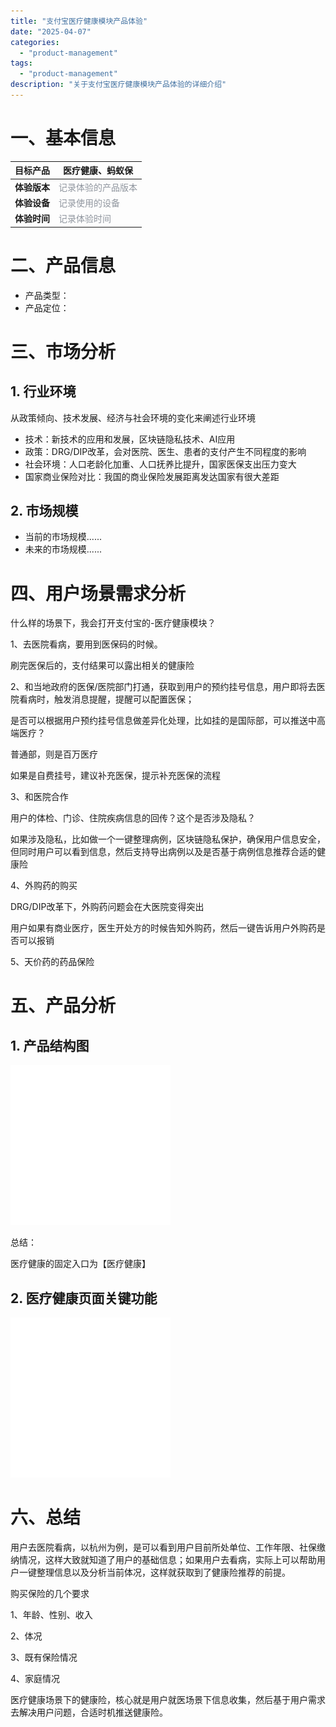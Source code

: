 ```yaml
---
title: "支付宝医疗健康模块产品体验"
date: "2025-04-07"
categories: 
  - "product-management"
tags:
  - "product-management"
description: "关于支付宝医疗健康模块产品体验的详细介绍"
---
```


# 一、基本信息
| **目标产品** | 医疗健康、蚂蚁保 |
| :---: | --- |
| **体验版本** | <font style="color:rgb(143,149,158);">记录体验的产品版本</font> |
| **体验设备** | <font style="color:rgb(143,149,158);">记录使用的设备</font> |
| **体验时间** | <font style="color:rgb(143,149,158);">记录体验时间</font> |


# 二、产品信息
+ 产品类型：
+ 产品定位：

# 三、市场分析
## 1. 行业环境
从政策倾向、技术发展、经济与社会环境的变化来阐述行业环境

+ 技术：新技术的应用和发展，区块链隐私技术、AI应用
+ 政策：DRG/DIP改革，会对医院、医生、患者的支付产生不同程度的影响
+ 社会环境：人口老龄化加重、人口抚养比提升，国家医保支出压力变大
+ 国家商业保险对比：我国的商业保险发展距离发达国家有很大差距

## 2. 市场规模
+ 当前的市场规模......
+ 未来的市场规模......

# 四、用户场景需求分析
什么样的场景下，我会打开支付宝的-医疗健康模块？

1、去医院看病，要用到医保码的时候。

刷完医保后的，支付结果可以露出相关的健康险

2、和当地政府的医保/医院部门打通，获取到用户的预约挂号信息，用户即将去医院看病时，触发消息提醒，提醒可以配置医保；

是否可以根据用户预约挂号信息做差异化处理，比如挂的是国际部，可以推送中高端医疗？

普通部，则是百万医疗

如果是自费挂号，建议补充医保，提示补充医保的流程

3、和医院合作

用户的体检、门诊、住院疾病信息的回传？这个是否涉及隐私？

如果涉及隐私，比如做一个一键整理病例，区块链隐私保护，确保用户信息安全，但同时用户可以看到信息，然后支持导出病例以及是否基于病例信息推荐合适的健康险

4、外购药的购买

DRG/DIP改革下，外购药问题会在大医院变得突出

用户如果有商业医疗，医生开处方的时候告知外购药，然后一键告诉用户外购药是否可以报销

5、天价药的药品保险

# 五、产品分析
## 1. 产品结构图
![占位图](/assets/images/product-management/2025-04-07-支付宝医疗健康模块产品体验/placeholder.png)

总结：

医疗健康的固定入口为【医疗健康】

## 2. 医疗健康页面关键功能
![占位图](/assets/images/product-management/2025-04-07-支付宝医疗健康模块产品体验/placeholder.png)

# 六、总结
用户去医院看病，以杭州为例，是可以看到用户目前所处单位、工作年限、社保缴纳情况，这样大致就知道了用户的基础信息；如果用户去看病，实际上可以帮助用户一键整理信息以及分析当前体况，这样就获取到了健康险推荐的前提。

购买保险的几个要求

1、年龄、性别、收入

2、体况

3、既有保险情况

4、家庭情况

医疗健康场景下的健康险，核心就是用户就医场景下信息收集，然后基于用户需求去解决用户问题，合适时机推送健康险。

